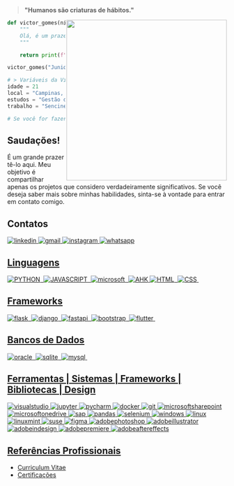 > **"Humanos são criaturas de hábitos."**

<div>
<img align="right" height="368" src="https://i.imgur.com/NUoLYr7.gif"/>
  
```py
def victor_gomes(nivel_de_senioridade):
    """
    Olá, é um prazer ter você aqui. ✋
    """

    return print(f"Eu sou um Desenvolvedor Python {nivel_de_senioridade} 🐍")

victor_gomes("Junior")

# > Variáveis da Vida
idade = 21
local = "Campinas, Brasil 📍"
estudos = "Gestão da Tecnologia da Informação (4/6) 🎓"
trabalho = "Sencinet LatAm Brasil LTDA 🛰️"

# Se você for fazer algo, faça bem feito.
```
## Saudações!
É um grande prazer tê-lo aqui. Meu objetivo é compartilhar apenas os projetos que considero verdadeiramente significativos. Se você deseja saber mais sobre minhas habilidades, sinta-se à vontade para entrar em contato comigo.
  
</div>

## Contatos
<a href="https://www.linkedin.com/in/victorbrax" target="_blank">
  <img src="https://img.shields.io/badge/-LINKEDIN-000000?style=flat&logo=linkedin" target="_blank" alt="linkedin"/>  
  
<a href="mailto:joaogomespcl@gmail.com" target="_blank">
  <img src="https://img.shields.io/badge/-GMAIL-000000?style=flat&logo=gmail" alt="gmail"/>
  
<a href="https://www.instagram.com/victorbrax/" target="_blank">
  <img src="https://img.shields.io/badge/-INSTAGRAM-000000?style=flat&logo=instagram" alt="instagram"/>

<a href="https://wa.me/5519991753149?text=Ol%C3%A1%2C+estive+olhando+o+seu+perfil+no+GitHub" target="_blank">
<img src="https://img.shields.io/badge/-WHATSAPP-000000?style=flat&logo=whatsapp" alt="whatsapp"/>

## Linguagens
![PYTHON](https://img.shields.io/badge/Python-001117?style=for-the-badge&logo=python)&nbsp;
![JAVASCRIPT](https://img.shields.io/badge/Javascript-001117?style=for-the-badge&logo=javascript)&nbsp;
![microsoft](https://img.shields.io/badge/vba-001117?style=for-the-badge&logo=microsoftexcel&logoColor=green)&nbsp;
![AHK](https://img.shields.io/badge/AHK-001117.svg?style=for-the-badge&logo=ros&logoColor=green)
![HTML](https://img.shields.io/badge/HTML-001117?style=for-the-badge&logo=html5)&nbsp;
![CSS](https://img.shields.io/badge/CSS-001117?style=for-the-badge&logo=css3&logoColor=blue)&nbsp;
## Frameworks
![flask](https://img.shields.io/badge/flask-001117?style=for-the-badge&logo=flask)&nbsp;
![django](https://img.shields.io/badge/django-001117?style=for-the-badge&logo=django)&nbsp;
![fastapi](https://img.shields.io/badge/fastapi-001117?style=for-the-badge&logo=fastapi)&nbsp;
![bootstrap](https://img.shields.io/badge/bootstrap-001117?style=for-the-badge&logo=bootstrap)&nbsp;
![flutter](https://img.shields.io/badge/flutter-001117?style=for-the-badge&logo=flutter)&nbsp;

## Bancos de Dados
![oracle](https://img.shields.io/badge/oracle-001117?style=for-the-badge&logo=oracle&logoColor=red)&nbsp;
![sqlite](https://img.shields.io/badge/sqlite-001117?style=for-the-badge&logo=sqlite)&nbsp;
![mysql](https://img.shields.io/badge/mysql-001117?style=for-the-badge&logo=mysql)&nbsp;

## Ferramentas | Sistemas | Frameworks | Bibliotecas | Design
![visualstudio](https://img.shields.io/badge/vs_code-001117?style=for-the-badge&logo=visualstudio&logoColor=purple)
![jupyter](https://img.shields.io/badge/jupyter-001117?style=for-the-badge&logo=jupyter)
![pycharm](https://img.shields.io/badge/pycharm-001117?style=for-the-badge&logo=pycharm)
![docker](https://img.shields.io/badge/docker-001117?style=for-the-badge&logo=docker)
![git](https://img.shields.io/badge/git-001117?style=for-the-badge&logo=git)
![microsoftsharepoint](https://img.shields.io/badge/sharepoint-001117?style=for-the-badge&logo=microsoftsharepoint)
![microsoftonedrive](https://img.shields.io/badge/power_automate-001117?style=for-the-badge&logo=microsoftonedrive)
![sap](https://img.shields.io/badge/sap-001117?style=for-the-badge&logo=sap)
![pandas](https://img.shields.io/badge/pandas-001117?style=for-the-badge&logo=pandas)
![selenium](https://img.shields.io/badge/selenium-001117?style=for-the-badge&logo=selenium)
![windows](https://img.shields.io/badge/windows-001117?style=for-the-badge&logo=windows&logoColor=blue)
![linux](https://img.shields.io/badge/linux-001117?style=for-the-badge&logo=linux&logoColor=white)
![linuxmint](https://img.shields.io/badge/mint-001117?style=for-the-badge&logo=linuxmint&logoColor=white)
![suse](https://img.shields.io/badge/suse-001117?style=for-the-badge&logo=suse&logoColor=white)
![figma](https://img.shields.io/badge/figma-001117?style=for-the-badge&logo=figma)
![adobephotoshop](https://img.shields.io/badge/photoshop-001117?style=for-the-badge&logo=adobephotoshop)
![adobeillustrator](https://img.shields.io/badge/illustrator-001117?style=for-the-badge&logo=adobeillustrator)
![adobeindesign](https://img.shields.io/badge/indesign-001117?style=for-the-badge&logo=adobeindesign)
![adobepremiere](https://img.shields.io/badge/premiere-001117?style=for-the-badge&logo=adobepremierepro)
![adobeaftereffects](https://img.shields.io/badge/after_effects-001117?style=for-the-badge&logo=adobeaftereffects)

## Referências Profissionais
- [Curriculum Vitae](https://1drv.ms/b/s!Agyo16SBptBFjb41SuwAo2JZs3Zd7w?e=MUzlCp)
- [Certificações](https://1drv.ms/u/s!Agyo16SBptBFjb436Xr_SZlVZ4EODQ?e=adXmRQ)
 
